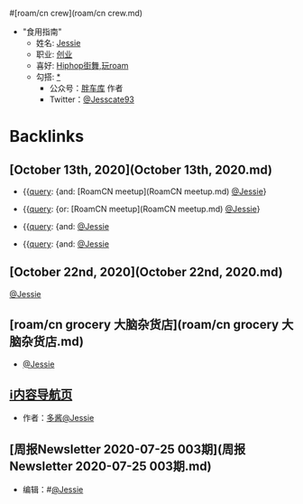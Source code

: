 
#[roam/cn crew](roam/cn crew.md)
- "食用指南"
    - 姓名:  [Jessie](((WWjkQXIOl)))
    - 职业:  [创业](((EAL9pjj8-)))
    - 喜好:  [Hiphop街舞,玩roam](((lCMv0JPIc)))
    - 勾搭: [*](((meoBJFwsK)))
        - 公众号：[胖车库](https://mp.weixin.qq.com/mp/appmsgalbum?__biz=MzU5NjQxNzQ3Mw==&action=getalbum&album_id=1336767759748890625&subscene=126&scenenote=https%3A%2F%2Fmp.weixin.qq.com%2Fs%3F__biz%3DMzU5NjQxNzQ3Mw%3D%3D%26mid%3D2247484556%26idx%3D1%26sn%3D31afecf57b29e63d1e9d5cb5b1002528%26chksm%3Dfe624a22c915c334fd20a5100e16e968c398e41f888f614cd4f5efc1a8756aba2abb5ca1f13a%26scene%3D126%26sessionid%3D1593872272%26subscene%3D0%26clicktime%3D1593872303%26ascene%3D3%26devicetype%3DiOS13.3.1%26version%3D17000d2a%26nettype%3D3G%2B%26abtest_cookie%3DAAACAA%253D%253D%26lang%3Dzh_CN%26fontScale%3D100%26exportkey%3DA3%252B3JfvlUbPy7yeOAXad5Rs%253D%26pass_ticket%3DiarD00m6i%252BjKqdl5qNYoymri2N0T5AGTFLAjHr7TvgRuUZWwE6IAqZoKylZvhftR%26wx_header%3D1[wechat_redirect](wechat_redirect.md)) 作者
        - Twitter：[@Jesscate93](https://twitter.com/JESSCATE93)

# Backlinks
## [October 13th, 2020](October 13th, 2020.md)
- {{[query](query.md): {and: [RoamCN meetup](RoamCN meetup.md) [@Jessie](@Jessie.md)}

- {{[query](query.md): {or: [RoamCN meetup](RoamCN meetup.md) [@Jessie](@Jessie.md)}

- {{[query](query.md): {and: [@Jessie](@Jessie.md)

- {{[query](query.md): {and: [@Jessie](@Jessie.md)

## [October 22nd, 2020](October 22nd, 2020.md)
[@Jessie](@Jessie.md)

## [roam/cn grocery 大脑杂货店](roam/cn grocery 大脑杂货店.md)
- [@Jessie](@Jessie.md)

## [ℹ︎内容导航页](ℹ︎内容导航页.md)
- 作者：[多酱](多酱.md)[@Jessie](@Jessie.md)

## [周报Newsletter 2020-07-25 003期](周报Newsletter 2020-07-25 003期.md)
- 编辑：#[@Jessie](@Jessie.md)


